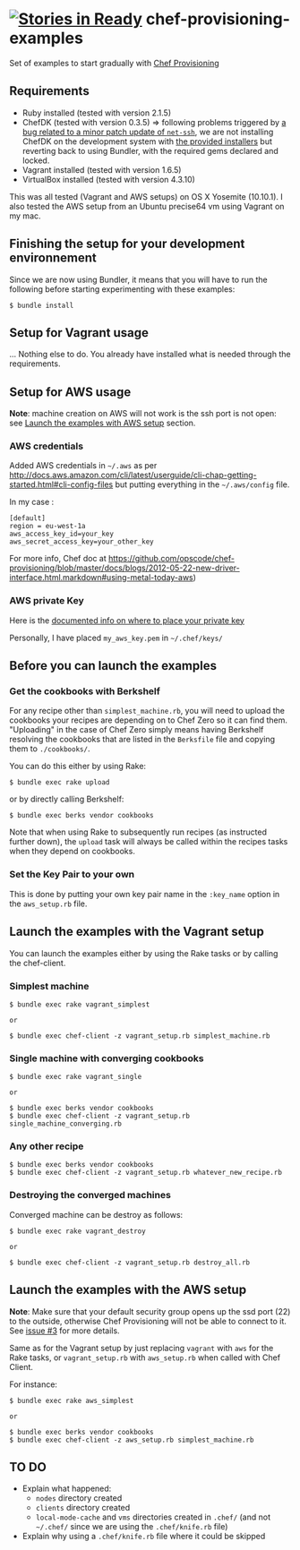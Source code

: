 [![Stories in Ready](https://badge.waffle.io/esciara/chef-provisioning-examples.png?label=ready&title=Ready)](https://waffle.io/esciara/chef-provisioning-examples)
chef-provisioning-examples
==========================

Set of examples to start gradually with [Chef Provisioning](https://github.com/opscode/chef-provisioning)

## Requirements

* Ruby installed (tested with version 2.1.5)
* ChefDK (tested with version 0.3.5) => following problems triggered by [a bug related to a minor patch update of `net-ssh`](https://github.com/opscode/chef-provisioning/issues/263), we are not installing ChefDK on the development system with [the provided installers](https://downloads.chef.io/chef-dk/) but reverting back to using Bundler, with the required gems declared and locked.
* Vagrant installed (tested with version 1.6.5)
* VirtualBox installed (tested with version 4.3.10)

This was all tested (Vagrant and AWS setups) on OS X Yosemite (10.10.1). I also tested the AWS setup from an Ubuntu precise64 vm using Vagrant on my mac.

## Finishing the setup for your development environnement

Since we are now using Bundler, it means that you will have to run the following before starting experimenting with these examples:
```
$ bundle install
```

## Setup for Vagrant usage

... Nothing else to do. You already have installed what is needed through the requirements.

## Setup for AWS usage

**Note**: machine creation on AWS will not work is the ssh port is not open: see [Launch the examples with AWS setup](#launch-the-examples-with-aws-setup) section.

### AWS credentials

Added AWS credentials in `~/.aws` as per http://docs.aws.amazon.com/cli/latest/userguide/cli-chap-getting-started.html#cli-config-files but putting everything in the `~/.aws/config` file.

In my case :

```
[default]
region = eu-west-1a
aws_access_key_id=your_key
aws_secret_access_key=your_other_key
```

For more info, Chef doc at https://github.com/opscode/chef-provisioning/blob/master/docs/blogs/2012-05-22-new-driver-interface.html.markdown#using-metal-today-aws)

### AWS private Key

Here is the [documented info on where to place your private key](https://github.com/opscode/chef-provisioning/blob/master/docs/blogs/2012-05-22-new-driver-interface.html.markdown#private-keys)

Personally, I have placed `my_aws_key.pem` in `~/.chef/keys/`

## Before you can launch the examples

### Get the cookbooks with Berkshelf

For any recipe other than `simplest_machine.rb`, you will need to upload the cookbooks your recipes are depending on to Chef Zero so it can find them. "Uploading" in the case of Chef Zero simply means having Berkshelf resolving the cookbooks that are listed in the `Berksfile` file and copying them to `./cookbooks/`.

You can do this either by using Rake:

`$ bundle exec rake upload`

or by directly calling Berkshelf:

`$ bundle exec berks vendor cookbooks`

Note that when using Rake to subsequently run recipes (as instructed further down), the `upload` task will always be called within the recipes tasks when they depend on cookbooks.

### Set the Key Pair to your own

This is done by putting your own key pair name in the `:key_name` option in the `aws_setup.rb` file.

## Launch the examples with the Vagrant setup 

You can launch the examples either by using the Rake tasks or by calling the chef-client.

### Simplest machine

```
$ bundle exec rake vagrant_simplest

or

$ bundle exec chef-client -z vagrant_setup.rb simplest_machine.rb
```
### Single machine with converging cookbooks

```
$ bundle exec rake vagrant_single

or

$ bundle exec berks vendor cookbooks
$ bundle exec chef-client -z vagrant_setup.rb single_machine_converging.rb
```

### Any other recipe

```
$ bundle exec berks vendor cookbooks
$ bundle exec chef-client -z vagrant_setup.rb whatever_new_recipe.rb
```

### Destroying the converged machines
Converged machine can be destroy as follows:

```
$ bundle exec rake vagrant_destroy

or

$ bundle exec chef-client -z vagrant_setup.rb destroy_all.rb
```

## Launch the examples with the AWS setup 

**Note**: Make sure that your default security group opens up the ssd port (22) to the outside, otherwise Chef Provisioning will not be able to connect to it. See [issue #3](https://github.com/esciara/chef-provisioning-examples/issues/3) for more details.

Same as for the Vagrant setup by just replacing `vagrant` with `aws` for the Rake tasks, or `vagrant_setup.rb` with `aws_setup.rb` when called with Chef Client.

For instance:

```
$ bundle exec rake aws_simplest

or

$ bundle exec berks vendor cookbooks
$ bundle exec chef-client -z aws_setup.rb simplest_machine.rb
```

## TO DO

* Explain what happened: 
  * `nodes` directory created
  * `clients` directory created
  * `local-mode-cache` and `vms` directories created in `.chef/` (and not `~/.chef/` since we are using the `.chef/knife.rb` file)
* Explain why using a `.chef/knife.rb` file where it could be skipped
